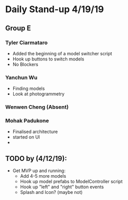 # Daily Stand-up 4/19/19
## Group E

### Tyler Ciarmataro
- Added the beginning of a model switcher script
- Hook up buttons to switch models 
- No Blockers

### Yanchun Wu 
- Finding models
- Look at photogrammetry

### Wenwen Cheng (Absent)

### Mohak Padukone 
- Finalised architecture
- started on UI
- 

## TODO by (4/12/19):
- Get MVP up and running: 
    - Add 4-5 more models
    - Hook up model prefabs to ModelController script
    - Hook up "left" and "right" button events
    - Splash and Icon? (maybe not)